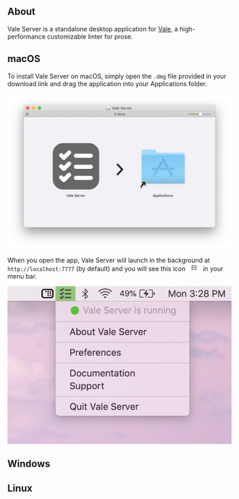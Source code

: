 ## About

Vale Server is a standalone desktop application for [Vale][1], a high-performance
customizable linter for prose.

## macOS

To install Vale Server on macOS, simply open the `.dmg` file provided in your
download link and drag the application into your Applications folder.

![Vale Server](img/dmg.png)

When you open the app, Vale Server will launch in the background at
`http://localhost:7777` (by default) and you will see this icon <img src="img/menu-icon.png" style="height: 16px; padding-left: 5px; padding-right: 5px">
in your menu bar.

![Vale Server menu](img/menu.png)

## Windows

## Linux

[1]: https://github.com/errata-ai/vale
